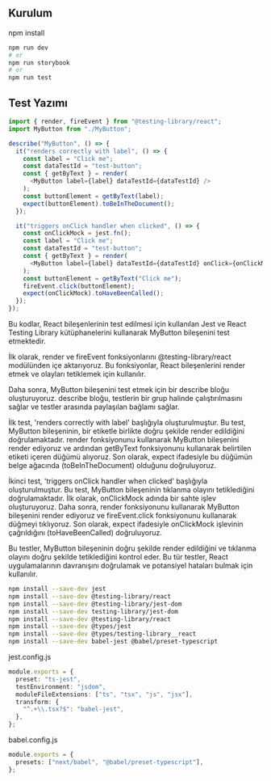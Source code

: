 ## Kurulum

npm install

```bash
npm run dev
# or
npm run storybook
# or
npm run test
```

## Test Yazımı

```typescript
import { render, fireEvent } from "@testing-library/react";
import MyButton from "./MyButton";

describe("MyButton", () => {
  it("renders correctly with label", () => {
    const label = "Click me";
    const dataTestId = "test-button";
    const { getByText } = render(
      <MyButton label={label} dataTestId={dataTestId} />
    );
    const buttonElement = getByText(label);
    expect(buttonElement).toBeInTheDocument();
  });

  it("triggers onClick handler when clicked", () => {
    const onClickMock = jest.fn();
    const label = "Click me";
    const dataTestId = "test-button";
    const { getByText } = render(
      <MyButton label={label} dataTestId={dataTestId} onClick={onClickMock} />
    );
    const buttonElement = getByText("Click me");
    fireEvent.click(buttonElement);
    expect(onClickMock).toHaveBeenCalled();
  });
});
```

Bu kodlar, React bileşenlerinin test edilmesi için kullanılan Jest ve React Testing Library kütüphanelerini kullanarak MyButton bileşenini test etmektedir.

İlk olarak, render ve fireEvent fonksiyonlarını @testing-library/react modülünden içe aktarıyoruz. Bu fonksiyonlar, React bileşenlerini render etmek ve olayları tetiklemek için kullanılır.

Daha sonra, MyButton bileşenini test etmek için bir describe bloğu oluşturuyoruz. describe bloğu, testlerin bir grup halinde çalıştırılmasını sağlar ve testler arasında paylaşılan bağlamı sağlar.

İlk test, 'renders correctly with label' başlığıyla oluşturulmuştur. Bu test, MyButton bileşeninin, bir etiketle birlikte doğru şekilde render edildiğini doğrulamaktadır. render fonksiyonunu kullanarak MyButton bileşenini render ediyoruz ve ardından getByText fonksiyonunu kullanarak belirtilen etiketi içeren düğümü alıyoruz. Son olarak, expect ifadesiyle bu düğümün belge ağacında (toBeInTheDocument) olduğunu doğruluyoruz.

İkinci test, 'triggers onClick handler when clicked' başlığıyla oluşturulmuştur. Bu test, MyButton bileşeninin tıklanma olayını tetiklediğini doğrulamaktadır. İlk olarak, onClickMock adında bir sahte işlev oluşturuyoruz. Daha sonra, render fonksiyonunu kullanarak MyButton bileşenini render ediyoruz ve fireEvent.click fonksiyonunu kullanarak düğmeyi tıklıyoruz. Son olarak, expect ifadesiyle onClickMock işlevinin çağrıldığını (toHaveBeenCalled) doğruluyoruz.

Bu testler, MyButton bileşeninin doğru şekilde render edildiğini ve tıklanma olayını doğru şekilde tetiklediğini kontrol eder. Bu tür testler, React uygulamalarının davranışını doğrulamak ve potansiyel hataları bulmak için kullanılır.

```bash
npm install --save-dev jest
npm install --save-dev @testing-library/react
npm install --save-dev @testing-library/jest-dom
npm install --save-dev testing-library/jest-dom
npm install --save-dev @testing-library/react
npm install --save-dev @types/jest
npm install --save-dev @types/testing-library__react
npm install --save-dev babel-jest @babel/preset-typescript
```

jest.config.js

```typescript
module.exports = {
  preset: "ts-jest",
  testEnvironment: "jsdom",
  moduleFileExtensions: ["ts", "tsx", "js", "jsx"],
  transform: {
    "^.+\\.tsx?$": "babel-jest",
  },
};
```

babel.config.js

```typescript
module.exports = {
  presets: ["next/babel", "@babel/preset-typescript"],
};
```

